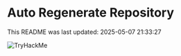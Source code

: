 # Auto Regenerate Repository

This README was last updated: 2025-05-07 21:33:27

 ![TryHackMe](https://tryhackme.com/badge/533634)